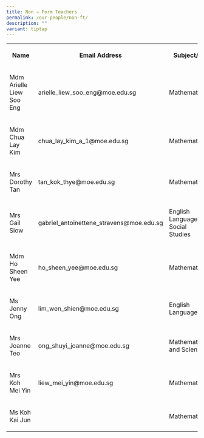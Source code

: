 ```yaml
---
title: Non – Form Teachers
permalink: /our-people/non-ft/
description: ""
variant: tiptap
---
```

<table><tbody><tr><th rowspan="1" colspan="1"><p>Name</p></th><th rowspan="1" colspan="1"><p>Email Address</p></th><th rowspan="1" colspan="1"><p>Subject/s</p></th></tr><tr><td rowspan="1" colspan="1"><p>Mdm Arielle Liew Soo Eng</p></td><td rowspan="1" colspan="1"><p>arielle_liew_soo_eng@moe.edu.sg</p></td><td rowspan="1" colspan="1"><p>Mathematics</p></td></tr><tr><td rowspan="1" colspan="1"><p>Mdm Chua Lay Kim</p></td><td rowspan="1" colspan="1"><p>chua_lay_kim_a_1@moe.edu.sg</p></td><td rowspan="1" colspan="1"><p>Mathematics</p></td></tr><tr><td rowspan="1" colspan="1"><p>Mrs Dorothy Tan</p></td><td rowspan="1" colspan="1"><p>tan_kok_thye@moe.edu.sg</p></td><td rowspan="1" colspan="1"><p>Mathematics</p></td></tr><tr><td rowspan="1" colspan="1"><p>Mrs Gail Siow</p></td><td rowspan="1" colspan="1"><p>gabriel_antoinettene_stravens@moe.edu.sg</p></td><td rowspan="1" colspan="1"><p>English Language &amp; Social Studies</p></td></tr><tr><td rowspan="1" colspan="1"><p>Mdm Ho Sheen Yee</p></td><td rowspan="1" colspan="1"><p>ho_sheen_yee@moe.edu.sg</p></td><td rowspan="1" colspan="1"><p>Mathematics</p></td></tr><tr><td rowspan="1" colspan="1"><p>Ms Jenny Ong</p></td><td rowspan="1" colspan="1"><p>lim_wen_shien@moe.edu.sg</p></td><td rowspan="1" colspan="1"><p>English Language</p></td></tr><tr><td rowspan="1" colspan="1"><p>Mrs Joanne Teo</p></td><td rowspan="1" colspan="1"><p>ong_shuyi_joanne@moe.edu.sg</p></td><td rowspan="1" colspan="1"><p>Mathematics and Science</p></td></tr><tr><td rowspan="1" colspan="1"><p>Mrs Koh Mei Yin</p></td><td rowspan="1" colspan="1"><p>liew_mei_yin@moe.edu.sg</p></td><td rowspan="1" colspan="1"><p>Mathematics</p></td></tr><tr><td rowspan="1" colspan="1"><p>Ms Koh Kai Jun</p></td><td rowspan="1" colspan="1"><p></p></td><td rowspan="1" colspan="1"><p>Mathematics</p></td></tr></tbody></table><p></p>